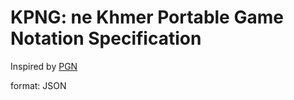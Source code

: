 # KPNG: ne Khmer Portable Game Notation Specification

Inspired by [PGN](https://en.wikipedia.org/wiki/Portable_Game_Notation)

format: JSON
